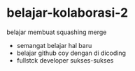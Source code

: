 belajar-kolaborasi-2
==
belajar membuat squashing merge
- semangat belajar hal baru
- belajar github coy dengan di dicoding
- fullstck developer 
sukses-sukses
